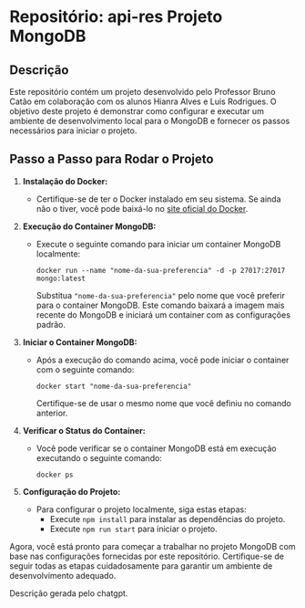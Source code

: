 # Repositório: api-res  Projeto MongoDB

## Descrição
Este repositório contém um projeto desenvolvido pelo Professor Bruno Catão em colaboração com os alunos Hianra Alves e Luis Rodrigues. O objetivo deste projeto é demonstrar como configurar e executar um ambiente de desenvolvimento local para o MongoDB e fornecer os passos necessários para iniciar o projeto.

## Passo a Passo para Rodar o Projeto

1. **Instalação do Docker:**
   - Certifique-se de ter o Docker instalado em seu sistema. Se ainda não o tiver, você pode baixá-lo no [site oficial do Docker](https://www.docker.com/get-started).

2. **Execução do Container MongoDB:**
   - Execute o seguinte comando para iniciar um container MongoDB localmente:
     ```shell
     docker run --name "nome-da-sua-preferencia" -d -p 27017:27017 mongo:latest
     ```
     Substitua `"nome-da-sua-preferencia"` pelo nome que você preferir para o container MongoDB. Este comando baixará a imagem mais recente do MongoDB e iniciará um container com as configurações padrão.

3. **Iniciar o Container MongoDB:**
   - Após a execução do comando acima, você pode iniciar o container com o seguinte comando:
     ```shell
     docker start "nome-da-sua-preferencia"
     ```
     Certifique-se de usar o mesmo nome que você definiu no comando anterior.

4. **Verificar o Status do Container:**
   - Você pode verificar se o container MongoDB está em execução executando o seguinte comando:
     ```shell
     docker ps
     ```

5. **Configuração do Projeto:**
   - Para configurar o projeto localmente, siga estas etapas:
     - Execute `npm install` para instalar as dependências do projeto.
     - Execute `npm run start` para iniciar o projeto.

Agora, você está pronto para começar a trabalhar no projeto MongoDB com base nas configurações fornecidas por este repositório. Certifique-se de seguir todas as etapas cuidadosamente para garantir um ambiente de desenvolvimento adequado.


Descrição gerada pelo chatgpt.
